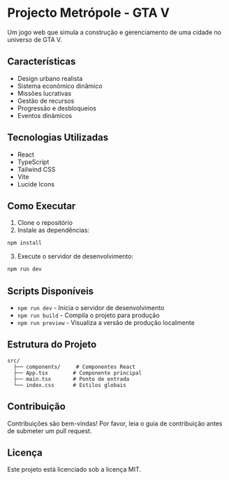 # Projecto Metrópole - GTA V #

Um jogo web que simula a construção e gerenciamento de uma cidade no universo de GTA V.

## Características

- Design urbano realista
- Sistema econômico dinâmico
- Missões lucrativas
- Gestão de recursos
- Progressão e desbloqueios
- Eventos dinâmicos

## Tecnologias Utilizadas

- React
- TypeScript
- Tailwind CSS
- Vite
- Lucide Icons

## Como Executar

1. Clone o repositório
2. Instale as dependências:
```bash
npm install
```

3. Execute o servidor de desenvolvimento:
```bash
npm run dev
```

## Scripts Disponíveis

- `npm run dev` - Inicia o servidor de desenvolvimento
- `npm run build` - Compila o projeto para produção
- `npm run preview` - Visualiza a versão de produção localmente

## Estrutura do Projeto

```
src/
  ├── components/     # Componentes React
  ├── App.tsx        # Componente principal
  ├── main.tsx       # Ponto de entrada
  └── index.css      # Estilos globais
```

## Contribuição

Contribuições são bem-vindas! Por favor, leia o guia de contribuição antes de submeter um pull request.

## Licença

Este projeto está licenciado sob a licença MIT. 
